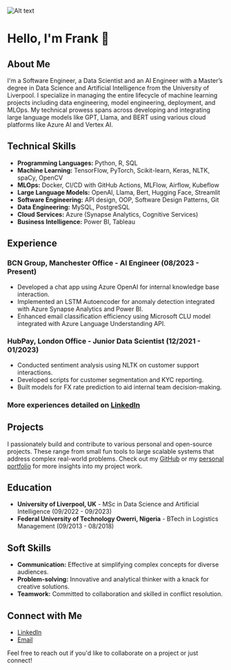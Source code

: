 ![Alt text](https://media.licdn.com/dms/image/D4E16AQEiXRfLx24HWQ/profile-displaybackgroundimage-shrink_350_1400/0/1671275356457?e=1720051200&v=beta&t=oAbLAArpWemCGP5MG4jDFZxQwMgbANNdVMtTFjaBD_I )

# Hello, I'm Frank 👋

## About Me
I'm a Software Engineer, a Data Scientist and an AI Engineer with a Master’s degree in Data Science and Artificial Intelligence from the University of Liverpool. I specialize in managing the entire lifecycle of machine learning projects including data engineering, model engineering, deployment, and MLOps. My technical prowess spans across developing and integrating large language models like GPT, Llama, and BERT using various cloud platforms like Azure AI and Vertex AI.

## Technical Skills
- **Programming Languages:** Python, R, SQL
- **Machine Learning:** TensorFlow, PyTorch, Scikit-learn, Keras, NLTK, spaCy, OpenCV
- **MLOps:** Docker, CI/CD with GitHub Actions, MLFlow, Airflow, Kubeflow
- **Large Language Models:** OpenAI, Llama, Bert, Hugging Face, Streamlit
- **Software Engineering:** API design, OOP, Software Design Patterns, Git
- **Data Engineering:** MySQL, PostgreSQL
- **Cloud Services:** Azure (Synapse Analytics, Cognitive Services)
- **Business Intelligence:** Power BI, Tableau

## Experience
### BCN Group, Manchester Office - AI Engineer (08/2023 - Present)
- Developed a chat app using Azure OpenAI for internal knowledge base interaction.
- Implemented an LSTM Autoencoder for anomaly detection integrated with Azure Synapse Analytics and Power BI.
- Enhanced email classification efficiency using Microsoft CLU model integrated with Azure Language Understanding API.

### HubPay, London Office - Junior Data Scientist (12/2021 - 01/2023)
- Conducted sentiment analysis using NLTK on customer support interactions.
- Developed scripts for customer segmentation and KYC reporting.
- Built models for FX rate prediction to aid internal team decision-making.

### More experiences detailed on [LinkedIn](#)

## Projects
I passionately build and contribute to various personal and open-source projects. These range from small fun tools to large scalable systems that address complex real-world problems. Check out my [GitHub](#) or my [personal portfolio](#) for more insights into my project work.

## Education
- **University of Liverpool, UK** - MSc in Data Science and Artificial Intelligence (09/2022 - 09/2023)
- **Federal University of Technology Owerri, Nigeria** - BTech in Logistics Management (09/2013 - 08/2018)

## Soft Skills
- **Communication:** Effective at simplifying complex concepts for diverse audiences.
- **Problem-solving:** Innovative and analytical thinker with a knack for creative solutions.
- **Teamwork:** Committed to collaboration and skilled in conflict resolution.

## Connect with Me
- [LinkedIn](https://www.linkedin.com/in/enendu-frank-chinedu/)
- [Email](mailto:frank@favai.onmicrosoft.com)

Feel free to reach out if you'd like to collaborate on a project or just connect!

